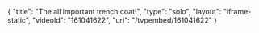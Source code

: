 {
    "title": "The all important trench coat!",
    "type": "solo",
    "layout": "iframe-static",
    "videoId": "161041622",
    "url": "\/tvpembed\/161041622"
}